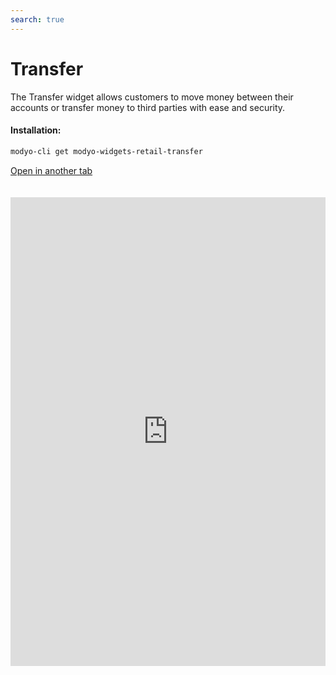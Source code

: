 ```yaml
---
search: true
---
```


# Transfer

The Transfer widget allows customers to move money between their accounts or transfer money to third parties with ease and security.

#### Installation:

```bash
modyo-cli get modyo-widgets-retail-transfer
```

[Open in another tab](https://widgets.modyo.com/personas/transferencia)

 <iframe id="widgetFrame" src="https://widgets.modyo.com/personas/transferencia" width="100%"  frameBorder="0" style="min-height:750px;overflow:auto;margin-top:20px;"/> 

This Widget is divided into functionalities for two similar products: Transfer to Third Parties and Transfer Between Accounts.

### Transfer between Accounts

| Feature            | Description                                                                                                                                          |
|:-------------------------|:-----------------------------------------------------------------------------------------------------------------------------------------------------|
| Transfer Source  | Select the current account or view from which the amount of money to move will come out. In addition, it shows the available balance that can be transferred. |
| Transfer destination | Select the account to which the money will be moved                                                                                                   |
| Schedule transfer  | Allows you to select the frequency of time between which transfers of a predetermined amount of money will be made.                              |
| Last moves      | Displays all national and international movements that are not invoiced.                                                                  |

### Transfer to Third Parties

| Feature      | Description                                                                                                                                                                                                    |
|--------------------|----------------------------------------------------------------------------------------------------------------------------------------------------------------------------------------------------------------|
| Source Account   | Please provide information about the account from which the transfer will be made, such as account number and available balance. Allows you to schedule moves to one of the registered recipients.                |
| Destination Account  | Select the account that will receive the transfer made by the user. The customer can select an already registered contact or add new contacts.                                       |
| My Contacts      | Select the account that will receive the transfer from among the accounts already registered by the customer. Deliver a wanted to quickly and quickly find the recipients of the transfer. |
| New Contact     | Enables you to enter information about a recipient who is not registered to the customer's account. Includes name, bank, account type, account number, RUT, and email address of the recipient.     |
| Amount to be transferred | Allows you to enter the amount that will be transferred to the account of the selected recipient.                                                                                                                    |

<script>

  export default {
    mounted() {

      function setIframeHeightCO(id, ht) {
          var ifrm = document.getElementById(id);
          if(ifrm) {
            ifrm.style.height = ht + 4 + "px";
          }
      }
      // iframed document sends its height using postMessage
      function handleDocHeightMsg(e) {
          // check origin
          if ( e.origin === 'https://widgets.modyo.com' ) {
              // parse data
              var data = JSON.parse( e.data );

              console.log('data:', data)
              // check data object
              if ( data['docHeight'] ) {
                  setIframeHeightCO( 'widgetFrame', data['docHeight'] );
              } else {
                  setIframeHeightCO( 'widgetFrame', 700 );
              }
          }
      }

      // assign message handler
      if ( window.addEventListener ) {
          window.addEventListener('message', handleDocHeightMsg, false);
      }
    }
  }

</script>
